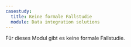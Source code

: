 ```yaml
---
casestudy:
  title: Keine formale Fallstudie
  module: Data integration solutions
---
```

Für dieses Modul gibt es keine formale Fallstudie. 
